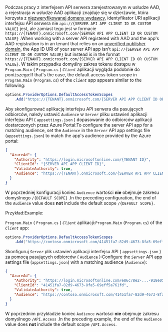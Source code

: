 <span data-ttu-id="91ee5-101">Podczas pracy z interfejsem API serwera zarejestrowanym w usłudze AAD, a rejestracja w usłudze AAD aplikacji znajduje się w dzierżawie, która korzysta z [niezweryfikowanej domeny wydawcy](/azure/active-directory/develop/howto-configure-publisher-domain), identyfikator URI aplikacji interfejsu API serwera nie `api://{SERVER API APP CLIENT ID OR CUSTOM VALUE}` jest, ale zamiast tego jest w formacie `https://{TENANT}.onmicrosoft.com/{SERVER API APP CLIENT ID OR CUSTOM VALUE}` .</span><span class="sxs-lookup"><span data-stu-id="91ee5-101">When working with a server API registered with AAD and the app's AAD registration is in an tenant that relies on an [unverified publisher domain](/azure/active-directory/develop/howto-configure-publisher-domain), the App ID URI of your server API app isn't `api://{SERVER API APP CLIENT ID OR CUSTOM VALUE}` but instead is in the format `https://{TENANT}.onmicrosoft.com/{SERVER API APP CLIENT ID OR CUSTOM VALUE}`.</span></span> <span data-ttu-id="91ee5-102">W takim przypadku domyślny zakres tokenu dostępu w `Program.Main` ( `Program.cs` ) *`Client`* aplikacji wygląda podobnie do poniższego:</span><span class="sxs-lookup"><span data-stu-id="91ee5-102">If that's the case, the default access token scope in `Program.Main` (`Program.cs`) of the *`Client`* app appears similar to the following:</span></span>

```csharp
options.ProviderOptions.DefaultAccessTokenScopes
    .Add("https://{TENANT}.onmicrosoft.com/{SERVER API APP CLIENT ID OR CUSTOM VALUE}/{DEFAULT SCOPE}");
```

<span data-ttu-id="91ee5-103">Aby skonfigurować aplikację interfejsu API serwera dla pasujących odbiorców, należy ustawić `Audience` w *`Server`* pliku ustawień aplikacji interfejsu API ( `appsettings.json` ) dopasowanie do odbiorców aplikacji dostarczonych przez Azure Portal:</span><span class="sxs-lookup"><span data-stu-id="91ee5-103">To configure the server API app for a matching audience, set the `Audience` in the *`Server`* API app settings file (`appsettings.json`) to match the app's audience provided by the Azure portal:</span></span>

```json
{
  "AzureAd": {
    "Authority": "https://login.microsoftonline.com/{TENANT ID}",
    "ClientId": "{SERVER API APP CLIENT ID}",
    "ValidateAuthority": true,
    "Audience": "https://{TENANT}.onmicrosoft.com/{SERVER API APP CLIENT ID OR CUSTOM VALUE}"
  }
}
```

<span data-ttu-id="91ee5-104">W poprzedniej konfiguracji koniec `Audience` wartości **nie** obejmuje zakresu domyślnego `/{DEFAULT SCOPE}` .</span><span class="sxs-lookup"><span data-stu-id="91ee5-104">In the preceding configuration, the end of the `Audience` value does **not** include the default scope `/{DEFAULT SCOPE}`.</span></span>

<span data-ttu-id="91ee5-105">Przykład:</span><span class="sxs-lookup"><span data-stu-id="91ee5-105">Example:</span></span>

<span data-ttu-id="91ee5-106">`Program.Main` ( `Program.cs` ) *`Client`* aplikacji:</span><span class="sxs-lookup"><span data-stu-id="91ee5-106">`Program.Main` (`Program.cs`) of the *`Client`* app:</span></span>

```csharp
options.ProviderOptions.DefaultAccessTokenScopes
    .Add("https://contoso.onmicrosoft.com/41451fa7-82d9-4673-8fa5-69eff5a761fd/API.Access");
```

<span data-ttu-id="91ee5-107">Skonfiguruj *`Server`* plik ustawień aplikacji interfejsu API ( `appsettings.json` ) za pomocą pasujących odbiorców ( `Audience` ):</span><span class="sxs-lookup"><span data-stu-id="91ee5-107">Configure the *`Server`* API app settings file (`appsettings.json`) with a matching audience (`Audience`):</span></span>

```json
{
  "AzureAd": {
    "Authority": "https://login.microsoftonline.com/e86c78e2-...-918e0565a45e",
    "ClientId": "41451fa7-82d9-4673-8fa5-69eff5a761fd",
    "ValidateAuthority": true,
    "Audience": "https://contoso.onmicrosoft.com/41451fa7-82d9-4673-8fa5-69eff5a761fd"
  }
}
```

<span data-ttu-id="91ee5-108">W poprzednim przykładzie koniec `Audience` wartości **nie** obejmuje zakresu domyślnego `/API.Access` .</span><span class="sxs-lookup"><span data-stu-id="91ee5-108">In the preceding example, the end of the `Audience` value does **not** include the default scope `/API.Access`.</span></span>
